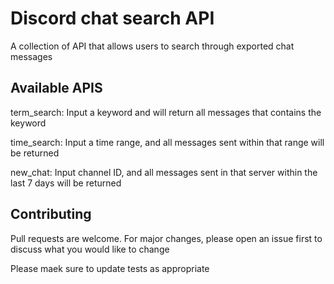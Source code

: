 # Discord chat search API
A collection of API that allows users to search through exported chat messages

## Available APIS
term_search: Input a keyword and will return all messages that contains the keyword 

time_search: Input a time range, and all messages sent within that range will be returned 

new_chat: Input channel ID, and all messages sent in that server within the last 7 days will be returned 

## Contributing 
Pull requests are welcome. For major changes, please open an issue first to discuss what you would like to change

Please maek sure to update tests as appropriate
